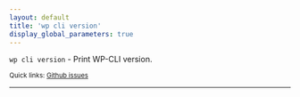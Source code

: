 ```yaml
---
layout: default
title: 'wp cli version'
display_global_parameters: true
---
```


`wp cli version` - Print WP-CLI version.

<small>Quick links: <a href="https://github.com/wp-cli/wp-cli/issues?q=is%3Aopen+label%3Acommand%3Aversion+sort%3Aupdated-desc">Github issues</a></small>

<hr />





